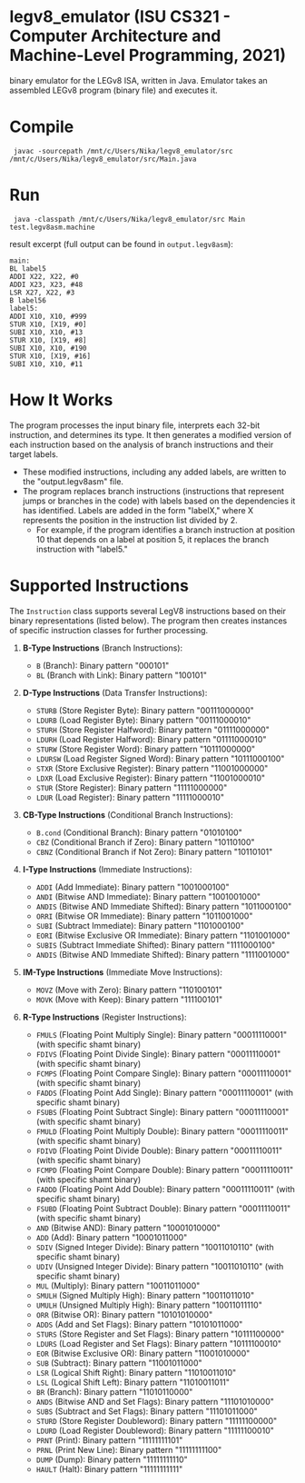 # legv8_emulator (ISU CS321 - Computer Architecture and Machine-Level Programming, 2021)

binary emulator for the LEGv8 ISA, written in Java. Emulator takes an assembled LEGv8 program (binary file) and executes it. 

# Compile
```
 javac -sourcepath /mnt/c/Users/Nika/legv8_emulator/src /mnt/c/Users/Nika/legv8_emulator/src/Main.java

```

# Run 
```
 java -classpath /mnt/c/Users/Nika/legv8_emulator/src Main test.legv8asm.machine

```
result excerpt (full output can be found in `output.legv8asm`):

```
main:
BL label5
ADDI X22, X22, #0
ADDI X23, X23, #48
LSR X27, X22, #3
B label56
label5:
ADDI X10, X10, #999
STUR X10, [X19, #0]
SUBI X10, X10, #13
STUR X10, [X19, #8]
SUBI X10, X10, #190
STUR X10, [X19, #16]
SUBI X10, X10, #11
```
# How It Works

The program processes the input binary file, interprets each 32-bit instruction, and determines its type.
It then generates a modified version of each instruction based on the analysis of branch instructions and their target labels.
* These modified instructions, including any added labels, are written to the "output.legv8asm" file.
* The program replaces branch instructions (instructions that represent jumps or branches in the code) with labels based on the dependencies it has identified.
Labels are added in the form "labelX," where X represents the position in the instruction list divided by 2.
   * For example, if the program identifies a branch instruction at position 10 that depends on a label at position 5, it replaces the branch instruction with "label5."
# Supported Instructions 
The `Instruction` class supports several LegV8 instructions based on their binary representations (listed below). The program then creates instances of specific instruction classes for further processing.

1. **B-Type Instructions** (Branch Instructions):
   - `B` (Branch): Binary pattern "000101"
   - `BL` (Branch with Link): Binary pattern "100101"

2. **D-Type Instructions** (Data Transfer Instructions):
   - `STURB` (Store Register Byte): Binary pattern "00111000000"
   - `LDURB` (Load Register Byte): Binary pattern "00111000010"
   - `STURH` (Store Register Halfword): Binary pattern "01111000000"
   - `LDURH` (Load Register Halfword): Binary pattern "01111000010"
   - `STURW` (Store Register Word): Binary pattern "10111000000"
   - `LDURSW` (Load Register Signed Word): Binary pattern "10111000100"
   - `STXR` (Store Exclusive Register): Binary pattern "11001000000"
   - `LDXR` (Load Exclusive Register): Binary pattern "11001000010"
   - `STUR` (Store Register): Binary pattern "11111000000"
   - `LDUR` (Load Register): Binary pattern "11111000010"

3. **CB-Type Instructions** (Conditional Branch Instructions):
   - `B.cond` (Conditional Branch): Binary pattern "01010100"
   - `CBZ` (Conditional Branch if Zero): Binary pattern "10110100"
   - `CBNZ` (Conditional Branch if Not Zero): Binary pattern "10110101"

4. **I-Type Instructions** (Immediate Instructions):
   - `ADDI` (Add Immediate): Binary pattern "1001000100"
   - `ANDI` (Bitwise AND Immediate): Binary pattern "1001001000"
   - `ANDIS` (Bitwise AND Immediate Shifted): Binary pattern "1011000100"
   - `ORRI` (Bitwise OR Immediate): Binary pattern "1011001000"
   - `SUBI` (Subtract Immediate): Binary pattern "1101000100"
   - `EORI` (Bitwise Exclusive OR Immediate): Binary pattern "1101001000"
   - `SUBIS` (Subtract Immediate Shifted): Binary pattern "1111000100"
   - `ANDIS` (Bitwise AND Immediate Shifted): Binary pattern "1111001000"

5. **IM-Type Instructions** (Immediate Move Instructions):
   - `MOVZ` (Move with Zero): Binary pattern "110100101"
   - `MOVK` (Move with Keep): Binary pattern "111100101"

6. **R-Type Instructions** (Register Instructions):
   - `FMULS` (Floating Point Multiply Single): Binary pattern "00011110001" (with specific shamt binary)
   - `FDIVS` (Floating Point Divide Single): Binary pattern "00011110001" (with specific shamt binary)
   - `FCMPS` (Floating Point Compare Single): Binary pattern "00011110001" (with specific shamt binary)
   - `FADDS` (Floating Point Add Single): Binary pattern "00011110001" (with specific shamt binary)
   - `FSUBS` (Floating Point Subtract Single): Binary pattern "00011110001" (with specific shamt binary)
   - `FMULD` (Floating Point Multiply Double): Binary pattern "00011110011" (with specific shamt binary)
   - `FDIVD` (Floating Point Divide Double): Binary pattern "00011110011" (with specific shamt binary)
   - `FCMPD` (Floating Point Compare Double): Binary pattern "00011110011" (with specific shamt binary)
   - `FADDD` (Floating Point Add Double): Binary pattern "00011110011" (with specific shamt binary)
   - `FSUBD` (Floating Point Subtract Double): Binary pattern "00011110011" (with specific shamt binary)
   - `AND` (Bitwise AND): Binary pattern "10001010000"
   - `ADD` (Add): Binary pattern "10001011000"
   - `SDIV` (Signed Integer Divide): Binary pattern "10011010110" (with specific shamt binary)
   - `UDIV` (Unsigned Integer Divide): Binary pattern "10011010110" (with specific shamt binary)
   - `MUL` (Multiply): Binary pattern "10011011000"
   - `SMULH` (Signed Multiply High): Binary pattern "10011011010"
   - `UMULH` (Unsigned Multiply High): Binary pattern "10011011110"
   - `ORR` (Bitwise OR): Binary pattern "10101010000"
   - `ADDS` (Add and Set Flags): Binary pattern "10101011000"
   - `STURS` (Store Register and Set Flags): Binary pattern "10111100000"
   - `LDURS` (Load Register and Set Flags): Binary pattern "10111100010"
   - `EOR` (Bitwise Exclusive OR): Binary pattern "11001010000"
   - `SUB` (Subtract): Binary pattern "11001011000"
   - `LSR` (Logical Shift Right): Binary pattern "11010011010"
   - `LSL` (Logical Shift Left): Binary pattern "11010011011"
   - `BR` (Branch): Binary pattern "11010110000"
   - `ANDS` (Bitwise AND and Set Flags): Binary pattern "11101010000"
   - `SUBS` (Subtract and Set Flags): Binary pattern "11101011000"
   - `STURD` (Store Register Doubleword): Binary pattern "11111100000"
   - `LDURD` (Load Register Doubleword): Binary pattern "11111100010"
   - `PRNT` (Print): Binary pattern "11111111101"
   - `PRNL` (Print New Line): Binary pattern "11111111100"
   - `DUMP` (Dump): Binary pattern "11111111110"
   - `HAULT` (Halt): Binary pattern "11111111111"

